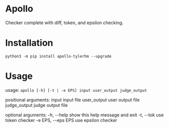 # Apollo

Checker complete with diff, token, and epsilon checking.

# Installation

`python3 -m pip install apollo-tylerhm --upgrade`

# Usage

usage: `apollo [-h] [-t | -e EPS] input user_output judge_output`

positional arguments:
  input              input file
  user_output        user output file
  judge_output       judge output file

optional arguments:
  -h, --help         show this help message and exit
  -t, --tok          use token checker
  -e EPS, --eps EPS  use epsilon checker
